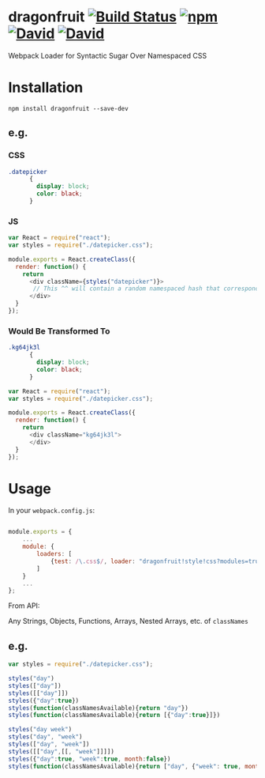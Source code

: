 # dragonfruit [![Build Status](https://travis-ci.org/reubn/dragonfruit.svg?branch=master)](https://travis-ci.org/reubn/dragonfruit) [![npm](https://img.shields.io/npm/v/dragonfruit.svg)](https://www.npmjs.com/package/dragonfruit) [![David](https://img.shields.io/david/reubn/dragonfruit.svg)](https://github.com/reubn/dragonfruit/blob/master/package.json) [![David](https://img.shields.io/david/dev/reubn/dragonfruit.svg)](https://github.com/reubn/dragonfruit/blob/master/package.json)
Webpack Loader for Syntactic Sugar Over Namespaced CSS

# Installation
`npm install dragonfruit --save-dev`

## e.g.

### CSS

```css
.datepicker
      {
        display: block;
        color: black;
      }
```
### JS

```javascript
var React = require("react");
var styles = require("./datepicker.css");

module.exports = React.createClass({
  render: function() {
    return
      <div className={styles("datepicker")}>
       // This ^^ will contain a random namespaced hash that corresponds with the css class ".datepicker"
      </div>
  }
});
```

### __Would Be Transformed To__

```css
.kg64jk3l
      {
        display: block;
        color: black;
      }
```

```javascript
var React = require("react");
var styles = require("./datepicker.css");

module.exports = React.createClass({
  render: function() {
    return
      <div className="kg64jk3l">
      </div>
  }
});
```
# Usage

In your `webpack.config.js`:

```javascript

module.exports = {
    ...
    module: {
        loaders: [
            {test: /\.css$/, loader: "dragonfruit!style!css?modules=true"}
        ]
    }
    ...
};

```

From API:

Any Strings, Objects, Functions, Arrays, Nested Arrays, etc. of `classNames`

## e.g.

```javascript
var styles = require("./datepicker.css");

styles("day")                                                                       -> "hr486_eio"
styles(["day"])                                                                     -> "hr486_eio"
styles([["day"]])                                                                   -> "hr486_eio"
styles({"day":true})                                                                -> "hr486_eio"
styles(function(classNamesAvailable){return "day"})                                 -> "hr486_eio"
styles(function(classNamesAvailable){return [{"day":true}]})                        -> "hr486_eio"

styles("day week")                                                                  -> "hr486_eio iooi676_5hj"
styles("day", "week")                                                               -> "hr486_eio iooi676_5hj"
styles(["day", "week"])                                                             -> "hr486_eio iooi676_5hj"
styles([["day",[[, "week"]]]])                                                      -> "hr486_eio iooi676_5hj"
styles({"day":true, "week":true, month:false})                                      -> "hr486_eio iooi676_5hj"
styles(function(classNamesAvailable){return ["day", {"week": true, month:false}]})  -> "hr486_eio iooi676_5hj"

```
